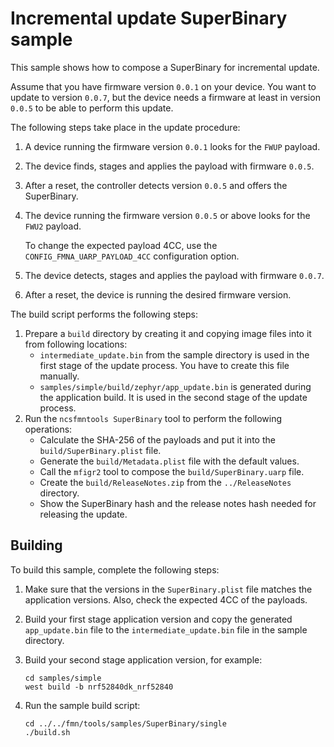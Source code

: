 # Incremental update SuperBinary sample

This sample shows how to compose a SuperBinary for incremental update.

Assume that you have firmware version `0.0.1` on your device. You want
to update to version `0.0.7`, but the device needs a firmware at least in
version `0.0.5` to be able to perform this update.

The following steps take place in the update procedure:

1.  A device running the firmware version `0.0.1` looks for the `FWUP` payload.

2.  The device finds, stages and applies the payload with firmware `0.0.5`.

3.  After a reset, the controller detects version `0.0.5` and offers the SuperBinary.

4.  The device running the firmware version `0.0.5` or above looks for the `FWU2` payload.

    To change the expected payload 4CC, use the `CONFIG_FMNA_UARP_PAYLOAD_4CC` 
    configuration option.

5.  The device detects, stages and applies the payload with firmware `0.0.7`.

6.  After a reset, the device is running the desired firmware version.

The build script performs the following steps:

1.  Prepare a `build` directory by creating it and copying
    image files into it from following locations:
    *  `intermediate_update.bin` from the sample directory is used in the first
       stage of the update process. You have to create this file manually.
    *  `samples/simple/build/zephyr/app_update.bin` is generated during the application
       build. It is used in the second stage of the update process.
2.  Run the `ncsfmntools SuperBinary` tool to perform the following operations:
    *  Calculate the SHA-256 of the payloads and put it into the `build/SuperBinary.plist` file.
    *  Generate the `build/Metadata.plist` file with the default values.
    *  Call the `mfigr2` tool to compose the `build/SuperBinary.uarp` file.
    *  Create the `build/ReleaseNotes.zip` from the `../ReleaseNotes` directory.
    *  Show the SuperBinary hash and the release notes hash needed for releasing the update.

## Building

To build this sample, complete the following steps:

1.  Make sure that the versions in the `SuperBinary.plist` file matches the
    application versions. Also, check the expected 4CC of the payloads.

2.  Build your first stage application version and copy the generated
    `app_update.bin` file to the `intermediate_update.bin` file in the sample directory.

3.  Build your second stage application version, for example:
    ```
    cd samples/simple
    west build -b nrf52840dk_nrf52840
    ```

4.  Run the sample build script:
    ```
    cd ../../fmn/tools/samples/SuperBinary/single
    ./build.sh
    ```
